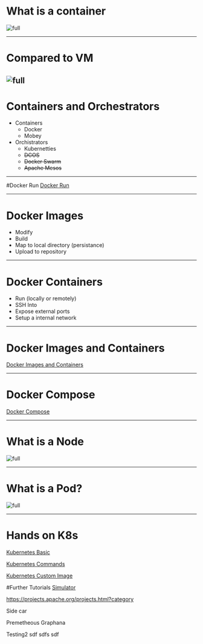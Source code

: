# What is a container
![full](https://microshak.github.io/MicroNotes/Images/dockervsvm.png)

---
# Compared to VM
![full](https://microshak.github.io/MicroNotes/Images/dockervsvm2.png)
---

# Containers and Orchestrators
* Containers
  * Docker
  * Mobey
* Orchistrators
  * Kubernetties
  * ~~DCOS~~
  * ~~Docker Swarm~~
  * ~~Apache Mesos~~

---
#Docker Run
[Docker Run](https://microshak.github.io/MicroNotes/Notes.html?path=Containers/Docker/DockerRun) 

---
# Docker Images 

  * Modify
  * Build
  * Map to local directory (persistance)
  * Upload to repository

---
# Docker Containers
* Run (locally or remotely)
* SSH Into 
* Expose external ports
* Setup a internal network
---

# Docker Images and Containers 
[Docker Images and Containers](https://microshak.github.io/MicroNotes/Notes.html?path=Containers/Docker/ImagesAndContainers)


---

# Docker Compose

[Docker Compose](https://microshak.github.io/MicroNotes/Notes.html?path=Containers/DockerCompose/GettingStarted)

---

# What is a Node  

![full](https://upload.wikimedia.org/wikipedia/commons/6/69/IBM_PC_5150.jpg)

---

# What is a Pod?
![full](https://d33wubrfki0l68.cloudfront.net/fe03f68d8ede9815184852ca2a4fd30325e5d15a/98064/docs/tutorials/kubernetes-basics/public/images/module_03_pods.svg)

---
# Hands on K8s

[Kubernetes Basic](https://microshak.github.io/MicroNotes/Notes.html?path=Containers/Kubernetes/Basic)

[Kubernetes  Commands](https://microshak.github.io/MicroNotes/Notes.html?path=Containers/Kubernetes/Commands)


[Kubernetes Custom Image](https://microshak.github.io/MicroNotes/Notes.html?path=Containers/Kubernetes/CustomImage)




#Further Tutorials
[Simulator](https://kubernetes.io/docs/tutorials/kubernetes-basics/create-cluster/cluster-interactive/)






https://projects.apache.org/projects.html?category

Side car

Premetheous
Graphana

Testing2
sdf sdfs sdf 
